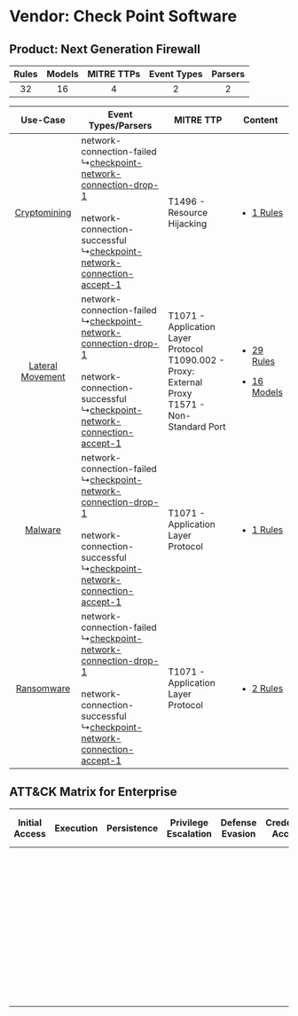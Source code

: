 Vendor: Check Point Software
============================
Product: Next Generation Firewall
---------------------------------
| Rules | Models | MITRE TTPs | Event Types | Parsers |
|:-----:|:------:|:----------:|:-----------:|:-------:|
|  32   |   16   |     4      |      2      |    2    |

|    Use-Case    | Event Types/Parsers    | MITRE TTP    | Content    |
|:----:| ---- | ---- | ---- |
|     [Cryptomining](../../../UseCases/uc_cryptomining.md)     |  network-connection-failed<br> ↳[checkpoint-network-connection-drop-1](Ps/pC_checkpointnetworkconnectiondrop1.md)<br><br> network-connection-successful<br> ↳[checkpoint-network-connection-accept-1](Ps/pC_checkpointnetworkconnectionaccept1.md)<br> | T1496 - Resource Hijacking<br>    | [<ul><li>1 Rules</li></ul>](RM/r_m_check_point_software_next_generation_firewall_Cryptomining.md)    |
| [Lateral Movement](../../../UseCases/uc_lateral_movement.md) |  network-connection-failed<br> ↳[checkpoint-network-connection-drop-1](Ps/pC_checkpointnetworkconnectiondrop1.md)<br><br> network-connection-successful<br> ↳[checkpoint-network-connection-accept-1](Ps/pC_checkpointnetworkconnectionaccept1.md)<br> | T1071 - Application Layer Protocol<br>T1090.002 - Proxy: External Proxy<br>T1571 - Non-Standard Port<br> | [<ul><li>29 Rules</li></ul><ul><li>16 Models</li></ul>](RM/r_m_check_point_software_next_generation_firewall_Lateral_Movement.md) |
|          [Malware](../../../UseCases/uc_malware.md)          |  network-connection-failed<br> ↳[checkpoint-network-connection-drop-1](Ps/pC_checkpointnetworkconnectiondrop1.md)<br><br> network-connection-successful<br> ↳[checkpoint-network-connection-accept-1](Ps/pC_checkpointnetworkconnectionaccept1.md)<br> | T1071 - Application Layer Protocol<br>    | [<ul><li>1 Rules</li></ul>](RM/r_m_check_point_software_next_generation_firewall_Malware.md)    |
|       [Ransomware](../../../UseCases/uc_ransomware.md)       |  network-connection-failed<br> ↳[checkpoint-network-connection-drop-1](Ps/pC_checkpointnetworkconnectiondrop1.md)<br><br> network-connection-successful<br> ↳[checkpoint-network-connection-accept-1](Ps/pC_checkpointnetworkconnectionaccept1.md)<br> | T1071 - Application Layer Protocol<br>    | [<ul><li>2 Rules</li></ul>](RM/r_m_check_point_software_next_generation_firewall_Ransomware.md)    |

ATT&CK Matrix for Enterprise
----------------------------
| Initial Access | Execution | Persistence | Privilege Escalation | Defense Evasion | Credential Access | Discovery | Lateral Movement | Collection | Command and Control                                                                                                                                                                                                                                                                           | Exfiltration | Impact                                                                  |
| -------------- | --------- | ----------- | -------------------- | --------------- | ----------------- | --------- | ---------------- | ---------- | --------------------------------------------------------------------------------------------------------------------------------------------------------------------------------------------------------------------------------------------------------------------------------------------- | ------------ | ----------------------------------------------------------------------- |
|                |           |             |                      |                 |                   |           |                  |            | [Non-Standard Port](https://attack.mitre.org/techniques/T1571)<br><br>[Proxy: External Proxy](https://attack.mitre.org/techniques/T1090/002)<br><br>[Application Layer Protocol](https://attack.mitre.org/techniques/T1071)<br><br>[Proxy](https://attack.mitre.org/techniques/T1090)<br><br> |              | [Resource Hijacking](https://attack.mitre.org/techniques/T1496)<br><br> |